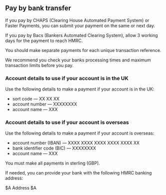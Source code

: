 ## Pay by bank transfer

If you pay by CHAPS (Clearing House Automated Payment System) or Faster Payments, you can submit your payment on the same or next day.

If you pay by Bacs (Bankers Automated Clearing System), allow 3 working days for the payment to reach HMRC.

You should make separate payments for each unique transaction reference. 

We recommend you check your banks processing times and maximum transaction limits before you pay.

### Account details to use if your account is in the UK

Use the following details to make a payment if your account is in the UK:

* sort code — XX XX XX
* account number — XXXXXXXX
* account name — XXX

### Account details to use if your account is overseas

Use the following details to make a payment if your account is overseas:

* account number (IBAN) — XXXX XXXX XXXX XXXX XXXX XX
* bank identifier code (BIC) — XXXXXXXX
* account name — XXX

You must make all payments in sterling (GBP).

If needed, you can provide your bank with the following HMRC banking address:

$A
Address
$A